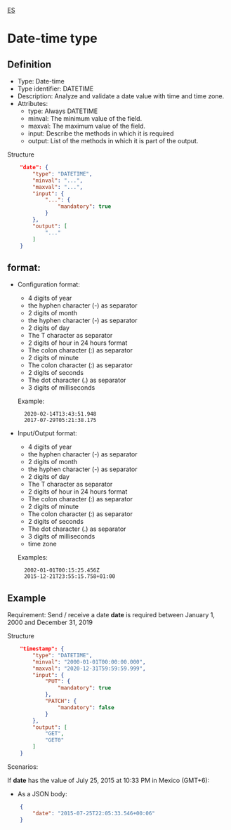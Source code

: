 [ES](DATETIME-ES.md)
# Date-time type

## Definition
* Type: Date-time
* Type identifier: DATETIME
* Description: Analyze and validate a date value with time and time zone.
* Attributes:
  * type: Always DATETIME
  * minval: The minimum value of the field.
  * maxval: The maximum value of the field.
  * input: Describe the methods in which it is required
  * output: List of the methods in which it is part of the output.

Structure
```json
	"date": {
		"type": "DATETIME",
		"minval": "...",
		"maxval": "...",
		"input": {
			"...": {
				"mandatory": true
			}
		},
		"output": [
			"..."
		]
	}

```
## format:
* Configuration format:
  * 4 digits of year
  * the hyphen character (-) as separator
  * 2 digits of month
  * the hyphen character (-) as separator
  * 2 digits of day
  * The T character as separator
  * 2 digits of hour in 24 hours format
  * The colon character (:) as separator
  * 2 digits of minute
  * The colon character (:) as separator
  * 2 digits of seconds
  * The dot character (.) as separator
  * 3 digits of milliseconds

  Example:
  ```text
	2020-02-14T13:43:51.948
	2017-07-29T05:21:38.175
  ```
* Input/Output format:
  * 4 digits of year
  * the hyphen character (-) as separator
  * 2 digits of month
  * the hyphen character (-) as separator
  * 2 digits of day
  * The T character as separator
  * 2 digits of hour in 24 hours format
  * The colon character (:) as separator
  * 2 digits of minute
  * The colon character (:) as separator
  * 2 digits of seconds
  * The dot character (.) as separator
  * 3 digits of milliseconds
  * time zone

  Examples:
  ```text
	2002-01-01T00:15:25.456Z
	2015-12-21T23:55:15.758+01:00
  ```

## Example

Requirement: Send / receive a date __date__ is required between January 1, 2000 and December 31, 2019

Structure
```json
	"timestamp": {
		"type": "DATETIME",
		"minval": "2000-01-01T00:00:00.000",
		"maxval": "2020-12-31T59:59:59.999",
		"input": {
			"PUT": {
				"mandatory": true
			},
			"PATCH": {
				"mandatory": false
			}
		},
		"output": [
			"GET",
			"GET0"
		]
	}
```

Scenarios:

If __date__ has the value of July 25, 2015 at 10:33 PM in Mexico (GMT+6):
* As a JSON body:
```json
	{
		"date": "2015-07-25T22:05:33.546+00:06"
	}
```
